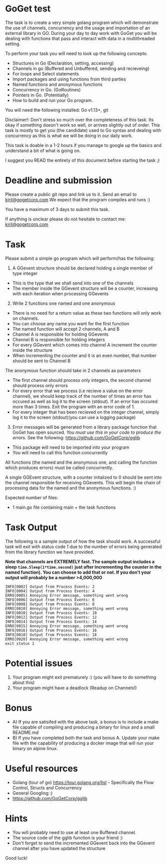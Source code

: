 # GoGet test

The task is to create a very simple golang program which will demonstrate the use of channels, concurrency and the usage and importation of an external library in GO.
During your day to day work with GoGet you will be dealing with functions that pass and interact with data in a multithreaded setting.

To perform your task you will need to look up the following concepts:
* Structures in Go (Declaration, setting, accessing)
* Channels in go (Buffered and Unbuffered, sending and recieveing)
* For loops and Select statements
* Import packages and using functions from third parties
* Named functions and anonymous functions 
* Concurrency in Go. (GoRoutines)
* Pointers in Go. (Potentially)
* How to build and run your Go program. 

You will need the following installed: Go v1.13+, git

Disclaimer!: Don't stress so much over the completeness of this task. Its okay if something doesn't work so well, or arrives slightly out of order. This task is mostly to get you (the candidate) used to Go syntax and dealing with 
concurrency as this is what we will be doing in our daily work. 

This task is doable in a 1-2 hours if you manage to google up the basics and understand a bit of what is going on.

I suggest you READ the entirety of this document before starting the task ;)

# Deadline and submission

Please create a public git repo and link us to it. Send an email to kiril@gogetcorp.com
We expect that the program compiles and runs :)

You have a maximum of 3 days to submit this task.

If anything is unclear please do not hesitate to contact me: kiril@gogetcorp.com

# Task

Please submit a simple go program which will perform/has the following:

1. A GGevent structure should be declared holding a single member of type integer
* This is the type that we shall send into one of the channels
* The member inside the GGevent structure will be a counter, increasing with each iteration when processing GGevents

2. Write 2 functions one named and one anonymous
* There is no need for a return value as these two functions will only work on channels.
* You can choose any name you want for the first function
* The named function will accept 2 channels, A and B
* Channel A is responsible for holding GGevents
* Channel B is responsible for holding integers
* For every GGevent which comes into channel A increment the counter inside the structure
* When incrementing the counter and it is an even number, that number should be sent to Channel B

The anonymous function should take in 2 channels as parameters
* The first channel should process only integers, the second channel should process only errors
* For every error that we process (i.e recieve a value on the error channel), we should keep track of the number of times an error has occured as well as log it to the screen (stdout). If an error has occured more than 3 times. Exit the program with an error code of 1. 
* For every integer that has been recieved on the integer channel, simply log it to the screen (stdout)(you can use a logging package)

3. Error messages will be generated from a library package function that GoGet has open sourced. 
*You must use this in your code to produce the errors.*
See the following: https://github.com/GoGetCorp/gglib
* This package will need to be imported into your program
* You will need to call this function concurrently

All functions (the named and the anonymous one, and calling the function which produces errors) must be called concurrently.

A single GGEvent structure, with a counter initalized to 0 should be sent into the channel responsible for receiving GGevents. This will begin the chain of processing data for the named and the anonymous functions. :)

Expected number of files:
* 1 main.go file containing main + the task functions

# Task Output

The following is a sample output of how the task should work.
A successful task will exit with status code 1 due to the number of errors being generated from the library function we have provided.  

**Note that channels are EXTREMELY fast. The sample output includes a sleep `time.Sleep(1*time.second)` just after incrementing the counter in the named function). You can choose to add that or not. If you don't your output will probably be a number >4,000,000**

```Sample output
INFO[0002] Output from Process Events: 2                
INFO[0004] Output from Process Events: 4                
ERRO[0005] Annoying Error message, something went wrong 
INFO[0006] Output from Process Events: 6                
INFO[0008] Output from Process Events: 8                
ERRO[0010] Annoying Error message, something went wrong 
INFO[0010] Output from Process Events: 10               
INFO[0012] Output from Process Events: 12               
INFO[0014] Output from Process Events: 14               
ERRO[0015] Annoying Error message, something went wrong 
INFO[0016] Output from Process Events: 16               
INFO[0018] Output from Process Events: 18               
ERRO[0020] Annoying Error message, something went wrong 
exit status 1
```
# Potential issues
1. Your program might exit prematurely :) (you will have to do something about this)
2. Your program might have a deadlock (Readup on Channels!)

# Bonus
* A) If you are satisifed with the above task, a bonus is to include a make file capable of compiling and producing a binary for linux and a small README.md 
* B) If you have completed both the task and bonus A. Update your make file with the capability of producing a docker image that will run your binary on alpine linux.


# Useful resources
* Golang (tour of go) https://tour.golang.org/list  - Specifically the Flow Control, Structs and Concurrency
* General Googling :)
* https://github.com/GoGetCorp/gglib

# Hints
* You will probably need to use at least one Buffered channel.
* The source code of the gglib function is your friend :)
* Don't forget to send the incremented GGevent back into the GGevent channel after you have updated the structure 

Good luck!
